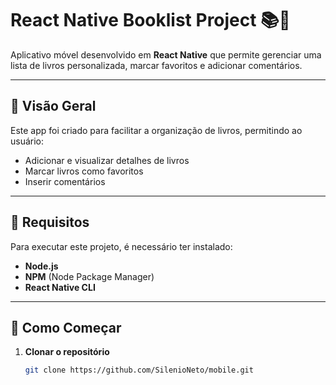 # React Native Booklist Project 📚📖

Aplicativo móvel desenvolvido em **React Native** que permite gerenciar uma lista de livros personalizada, marcar favoritos e adicionar comentários.

---

## 📌 Visão Geral

Este app foi criado para facilitar a organização de livros, permitindo ao usuário:  
- Adicionar e visualizar detalhes de livros  
- Marcar livros como favoritos  
- Inserir comentários

---

## 📂 Requisitos

Para executar este projeto, é necessário ter instalado:  
- **Node.js**  
- **NPM** (Node Package Manager)  
- **React Native CLI**

---

## 🚀 Como Começar

1. **Clonar o repositório**
   ```bash
   git clone https://github.com/SilenioNeto/mobile.git
